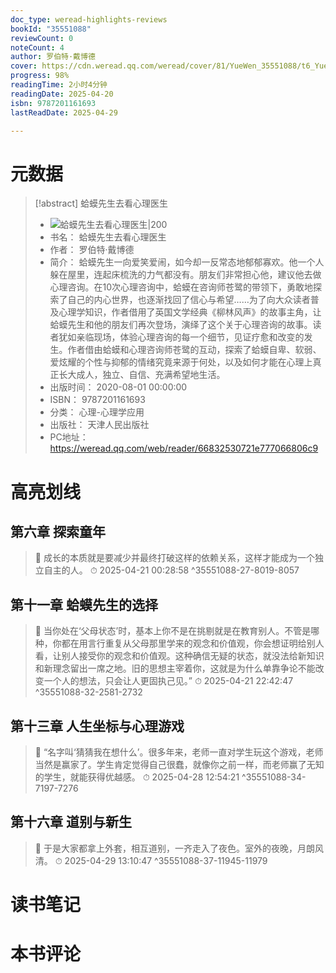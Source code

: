 ```yaml
---
doc_type: weread-highlights-reviews
bookId: "35551088"
reviewCount: 0
noteCount: 4
author: 罗伯特·戴博德
cover: https://cdn.weread.qq.com/weread/cover/81/YueWen_35551088/t6_YueWen_35551088.jpg
progress: 98%
readingTime: 2小时4分钟
readingDate: 2025-04-20
isbn: 9787201161693
lastReadDate: 2025-04-29

---
```

# 元数据
> [!abstract] 蛤蟆先生去看心理医生
> - ![ 蛤蟆先生去看心理医生|200](https://cdn.weread.qq.com/weread/cover/81/YueWen_35551088/t6_YueWen_35551088.jpg)
> - 书名： 蛤蟆先生去看心理医生
> - 作者： 罗伯特·戴博德
> - 简介： 蛤蟆先生一向爱笑爱闹，如今却一反常态地郁郁寡欢。他一个人躲在屋里，连起床梳洗的力气都没有。朋友们非常担心他，建议他去做心理咨询。在10次心理咨询中，蛤蟆在咨询师苍鹭的带领下，勇敢地探索了自己的内心世界，也逐渐找回了信心与希望……为了向大众读者普及心理学知识，作者借用了英国文学经典《柳林风声》的故事主角，让蛤蟆先生和他的朋友们再次登场，演绎了这个关于心理咨询的故事。读者犹如亲临现场，体验心理咨询的每一个细节，见证疗愈和改变的发生。作者借由蛤蟆和心理咨询师苍鹭的互动，探索了蛤蟆自卑、软弱、爱炫耀的个性与抑郁的情绪究竟来源于何处，以及如何才能在心理上真正长大成人，独立、自信、充满希望地生活。
> - 出版时间： 2020-08-01 00:00:00
> - ISBN： 9787201161693
> - 分类： 心理-心理学应用
> - 出版社： 天津人民出版社
> - PC地址：https://weread.qq.com/web/reader/66832530721e777066806c9

# 高亮划线

## 第六章 探索童年

> 📌 成长的本质就是要减少并最终打破这样的依赖关系，这样才能成为一个独立自主的人。 
> ⏱ 2025-04-21 00:28:58 ^35551088-27-8019-8057

## 第十一章 蛤蟆先生的选择

> 📌 当你处在‘父母状态’时，基本上你不是在挑剔就是在教育别人。不管是哪种，你都在用言行重复从父母那里学来的观念和价值观，你会想证明给别人看，让别人接受你的观念和价值观。这种确信无疑的状态，就没法给新知识和新理念留出一席之地。旧的思想主宰着你，这就是为什么单靠争论不能改变一个人的想法，只会让人更固执己见。” 
> ⏱ 2025-04-21 22:42:47 ^35551088-32-2581-2732

## 第十三章 人生坐标与心理游戏

> 📌 “名字叫‘猜猜我在想什么’。很多年来，老师一直对学生玩这个游戏，老师当然是赢家了。学生肯定觉得自己很蠢，就像你之前一样，而老师赢了无知的学生，就能获得优越感。 
> ⏱ 2025-04-28 12:54:21 ^35551088-34-7197-7276

## 第十六章 道别与新生

> 📌 于是大家都拿上外套，相互道别，一齐走入了夜色。室外的夜晚，月朗风清。 
> ⏱ 2025-04-29 13:10:47 ^35551088-37-11945-11979

# 读书笔记

# 本书评论

